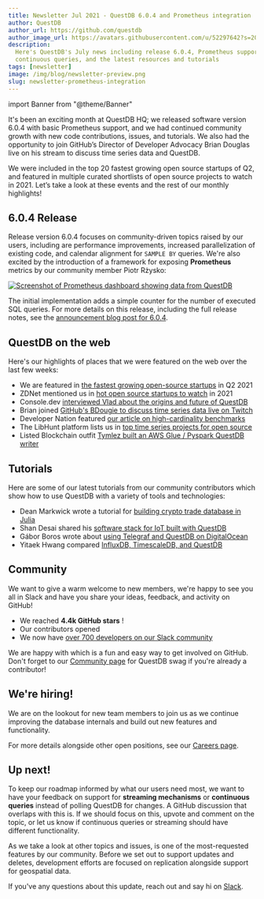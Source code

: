 ```yaml
---
title: Newsletter Jul 2021 - QuestDB 6.0.4 and Prometheus integration
author: QuestDB
author_url: https://github.com/questdb
author_image_url: https://avatars.githubusercontent.com/u/52297642?s=200&v=4
description:
  Here's QuestDB's July news including release 6.0.4, Prometheus support,
  continuous queries, and the latest resources and tutorials
tags: [newsletter]
image: /img/blog/newsletter-preview.png
slug: newsletter-prometheus-integration
---
```


import Banner from "@theme/Banner"

<Banner
  alt="Image of QuestDB logo"
  src="/img/blog/newsletter.png"
  width={692}
  height={200}
/>

It's been an exciting month at QuestDB HQ; we released software version 6.0.4
with basic Prometheus support, and we had continued community growth with new
code contributions, issues, and tutorials. We also had the opportunity to join
GitHub’s Director of Developer Advocacy Brian Douglas live on his stream to
discuss time series data and QuestDB.

We were included in the top 20 fastest growing open source startups of Q2, and
featured in multiple curated shortlists of open source projects to watch
in 2021. Let’s take a look at these events and the rest of our monthly
highlights!

## 6.0.4 Release

Release version 6.0.4 focuses on community-driven topics raised by our users,
including are performance improvements, increased parallelization of existing
code, and calendar alignment for `SAMPLE BY` queries. We're also excited by the
introduction of a framework for exposing **Prometheus** metrics by our community
member Piotr Rżysko:

[![Screenshot of Prometheus dashboard showing data from QuestDB](/img/blog/2021-08-17/prometheus.png)](/blog/2021/07/16/release-6-0-4-prometheus-metrics/)

The initial implementation adds a simple counter for the number of executed SQL
queries. For more details on this release, including the full release notes, see
the
[announcement blog post for 6.0.4](/blog/2021/07/16/release-6-0-4-prometheus-metrics/).

## QuestDB on the web

Here's our highlights of places that we were featured on the web over the last
few weeks:

- We are featured in
  [the fastest growing open-source startups](https://runacap.com/ross-index/) in
  Q2 2021
- ZDNet mentioned us in
  [hot open source startups to watch](https://www.zdnet.com/article/open-source-growth-and-venture-capital-investment-data-databases-challenges-and-opportunities/)
  in 2021
- Console.dev
  [interviewed Vlad about the origins and future of QuestDB](https://console.dev/interviews/questdb-vlad-ilyushchenko/)
- Brian joined
  [GitHub's BDougie to discuss time series data live on Twitch](https://www.youtube.com/watch?v=gi0k2tTWmLM)
- Developer Nation featured
  [our article on high-cardinality benchmarks](https://dev.to/developernation/announcements-from-shopify-microsoft-aws-php-challenging-the-myth-that-programming-careers-end-at-40-l3a)
- The LibHunt platform lists us in
  [top time series projects for open source](https://www.libhunt.com/t/time-series)
- Listed Blockchain outfit
  [Tymlez built an AWS Glue / Pyspark QuestDB writer](https://github.com/Tymlez/awsglue-questdb-writer)

## Tutorials

Here are some of our latest tutorials from our community contributors which show
how to use QuestDB with a variety of tools and technologies:

- Dean Markwick wrote a tutorial for
  [building crypto trade database in Julia](https://dm13450.github.io/2021/08/05/questdb-part-1.html)
- Shan Desai shared his
  <a href="https://github.com/questdb/questdb/discussions/1180" target="_blank">
    software stack for IoT built with QuestDB
  </a>
- Gábor Boros wrote about
  [using Telegraf and QuestDB on DigitalOcean](/blog/2021/07/09/telegraf-and-questdb-for-storing-metrics-in-a-timeseries-database/)
- Yitaek Hwang compared
  [InfluxDB, TimescaleDB, and QuestDB](https://towardsdatascience.com/comparing-influxdb-timescaledb-and-questdb-timeseries-databases-c1692b9327a5)

## Community

We want to give a warm welcome to new members, we're happy to see you all in
Slack and have you share your ideas, feedback, and activity on GitHub!

- We reached **4.4k GitHub stars** !
- Our contributors opened
- We now have
  [over 700 developers on our Slack community](http://slack.questdb.io)

We are happy with which is a fun and easy way to get involved on GitHub. Don't
forget to our [Community page](/community/) for QuestDB swag if you're already a
contributor!

## We're hiring!

We are on the lookout for new team members to join us as we continue improving
the database internals and build out new features and functionality.

For more details alongside other open positions, see our
[Careers page](/careers/).

## Up next!

To keep our roadmap informed by what our users need most, we want to have your
feedback on support for **streaming mechanisms** or **continuous queries**
instead of polling QuestDB for changes. A GitHub discussion that overlaps with
this is. If we should focus on this, upvote and comment on the topic, or let us
know if continuous queries or streaming should have different functionality.

As we take a look at other topics and issues, is one of the most-requested
features by our community. Before we set out to support updates and deletes,
development efforts are focused on replication alongside support for geospatial
data.

If you've any questions about this update, reach out and say hi on
[Slack](http://slack.questdb.io).
